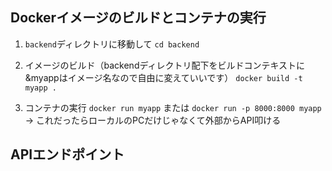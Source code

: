 ## Dockerイメージのビルドとコンテナの実行
1. `backend`ディレクトリに移動して
```cd backend```

2. イメージのビルド（backendディレクトリ配下をビルドコンテキストに&myappはイメージ名なので自由に変えていいです）
```docker build -t myapp .```

3. コンテナの実行
```docker run myapp```
または
```docker run -p 8000:8000 myapp```
→ これだったらローカルのPCだけじゃなくて外部からAPI叩ける

## APIエンドポイント